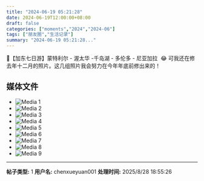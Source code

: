 ```yaml
---
title: "2024-06-19 05:21:28"
date: 2024-06-19T12:00:00+08:00
draft: false
categories: ["moments","2024","2024-06"]
tags: ["朋友圈","生活记录"]
summary: "2024-06-19 05:21:28..."
---
```


🎡【加东七日游】蒙特利尔 - 渥太华 -千岛湖 - 多伦多 - 尼亚加拉
​
​😂 可我还在修去年十二月的照片。这几组照片我会努力在今年年底前修出来的！

## 媒体文件

- ![Media 1](/Moments/photos/2024-06-19/202406190521280.jpg)
- ![Media 2](/Moments/photos/2024-06-19/202406190521281.jpg)
- ![Media 3](/Moments/photos/2024-06-19/202406190521282.jpg)
- ![Media 4](/Moments/photos/2024-06-19/202406190521283.jpg)
- ![Media 5](/Moments/photos/2024-06-19/202406190521284.jpg)
- ![Media 6](/Moments/photos/2024-06-19/202406190521285.jpg)
- ![Media 7](/Moments/photos/2024-06-19/202406190521286.jpg)
- ![Media 8](/Moments/photos/2024-06-19/202406190521287.jpg)
- ![Media 9](/Moments/photos/2024-06-19/202406190521288.jpg)

---

**帖子类型:** 1
**用户名:** chenxueyuan001
**处理时间:** 2025/8/28 18:55:26